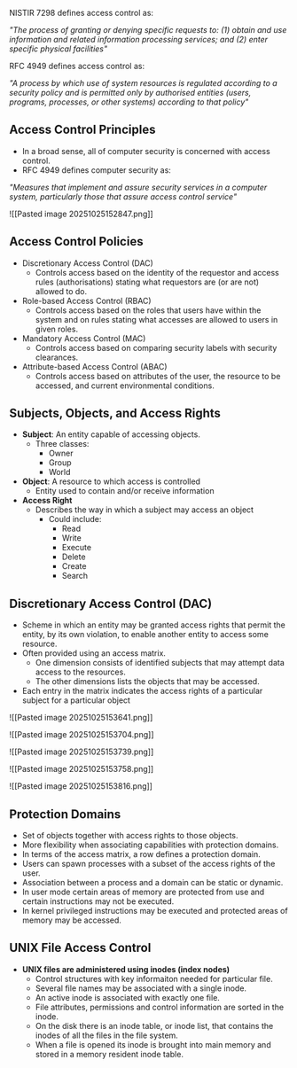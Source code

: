 NISTIR 7298 defines access control as:

*"The process of granting or denying specific requests to: (1) obtain and use information and related information processing services; and (2) enter specific physical facilities"*

RFC 4949 defines access control as:

*"A process by which use of system resources is regulated according to a security policy and is permitted only by authorised entities (users, programs, processes, or other systems) according to that policy"*

## Access Control Principles

 - In a broad sense, all of computer security is concerned with access control.
 - RFC 4949 defines computer security as:

*"Measures that implement and assure security services in a computer system, particularly those that assure access control service"*

![[Pasted image 20251025152847.png]]

## Access Control Policies

 - Discretionary Access Control (DAC)
	 - Controls access based on the identity of the requestor and access rules (authorisations) stating what requestors are (or are not) allowed to do.
 - Role-based Access Control (RBAC)
	 - Controls access based on the roles that users have within the system and on rules stating what accesses are allowed to users in given roles.
 - Mandatory Access Control (MAC)
	 - Controls access based on comparing security labels with security clearances.
 - Attribute-based Access Control (ABAC)
	 - Controls access based on attributes of the user, the resource to be accessed, and current environmental conditions.

## Subjects, Objects, and Access Rights

 - **Subject**: An entity capable of accessing objects.
	 - Three classes:
		 - Owner
		 - Group
		 - World
 - **Object**: A resource to which access is controlled
	 - Entity used to contain and/or receive information
 - **Access Right**
	 - Describes the way in which a subject may access an object
		 - Could include:
			 - Read
			 - Write
			 - Execute
			 - Delete
			 - Create
			 - Search

## Discretionary Access Control (DAC)

- Scheme in which an entity may be granted access rights that permit the entity, by its own violation, to enable another entity to access some resource.
- Often provided using an access matrix.
	- One dimension consists of identified subjects that may attempt data access to the resources.
	- The other dimensions lists the objects that may be accessed.
- Each entry in the matrix indicates the access rights of a particular subject for a particular object

![[Pasted image 20251025153641.png]]

![[Pasted image 20251025153704.png]]

![[Pasted image 20251025153739.png]]

![[Pasted image 20251025153758.png]]

![[Pasted image 20251025153816.png]]

## Protection Domains

 - Set of objects together with access rights to those objects.
 - More flexibility when associating capabilities with protection domains.
 - In terms of the access matrix, a row defines a protection domain.
 - Users can spawn processes with a subset of the access rights of the user.
 - Association between a process and a domain can be static or dynamic.
 - In user mode certain areas of memory are protected from use and certain instructions may not be executed.
 - In kernel privileged instructions may be executed and protected areas of memory may be accessed.

## UNIX File Access Control

 - **UNIX files are administered using inodes (index nodes)**
	 - Control structures with key informaiton needed for particular file.
	 - Several file names may be associated with a single inode.
	 - An active inode is associated with exactly one file.
	 - File attributes, permissions and control information are sorted in the inode.
	 - On the disk there is an inode table, or inode list, that contains the inodes of all the files in the file system.
	 - When a file is opened its inode is brought into main memory and stored in a memory resident inode table.